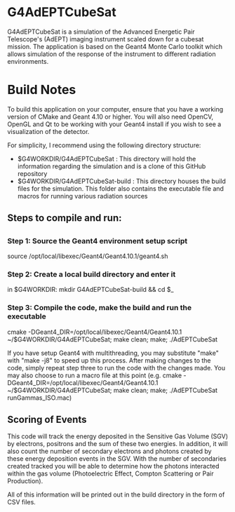 # G4AdEPTCubeSat
G4AdEPTCubeSat is a simulation of the Advanced Energetic Pair Telescope's (AdEPT) imaging instrument scaled down for a cubesat mission. The application is based on the Geant4 Monte Carlo toolkit which allows simulation of the response of the instrument to different radiation environments.

# Build Notes
To build this application on your computer, ensure that you have a working version of CMake and Geant 4.10 or higher. You will also need OpenCV, OpenGL and Qt to be working with your Geant4 install if you wish to see a visualization of the detector.

For simplicity, I recommend using the following directory structure:

- $G4WORKDIR/G4AdEPTCubeSat : This directory will hold the information regarding the simulation and is a clone of this GitHub repository
- $G4WORKDIR/G4AdEPTCubeSat-build : This directory houses the build files for the simulation. This folder also contains the executable file and macros for running various radiation sources

## Steps to compile and run:
##
### Step 1: Source the Geant4 environment setup script
source /opt/local/libexec/Geant4/Geant4.10.1/geant4.sh

### Step 2: Create a local build directory and enter it
in $G4WORKDIR: mkdir G4AdEPTCubeSat-build && cd $_

### Step 3: Compile the code, make the build and run the executable
cmake -DGeant4_DIR=/opt/local/libexec/Geant4/Geant4.10.1
~/$G4WORKDIR/G4AdEPTCubeSat; make clean; make; ./AdEPTCubeSat

If you have setup Geant4 with multithreading, you may substitute "make" with "make -j8" to speed up this process.
After making changes to the code, simply repeat step three to run the code with the changes made.
You may also choose to run a macro file at this point (e.g. cmake -DGeant4_DIR=/opt/local/libexec/Geant4/Geant4.10.1
~/$G4WORKDIR/G4AdEPTCubeSat; make clean; make; ./AdEPTCubeSat runGammas_ISO.mac)

## Scoring of Events

This code will track the energy deposited in the Sensitive Gas Volume (SGV) by electrons, positrons and the sum of these two energies. In addition, it will also count the number of secondary electrons and photons created by these energy deposition events in the SGV. With the number of secondaries created tracked you will be able to determine how the photons interacted within the gas volume (Photoelectric Effect, Compton Scattering or Pair Production).

All of this information will be printed out in the build directory in the form of CSV files.
